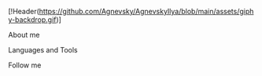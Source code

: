 [!Header(https://github.com/Agnevsky/AgnevskyIlya/blob/main/assets/giphy-backdrop.gif)]

About me

Languages and Tools

Follow me
